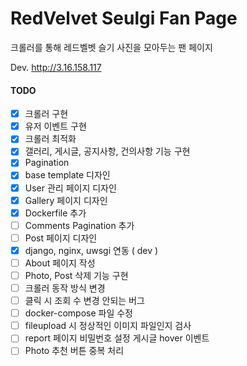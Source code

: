 # RedVelvet Seulgi Fan Page

크롤러를 통해 레드벨벳 슬기 사진을 모아두는 팬 페이지 

Dev. http://3.16.158.117


#### TODO
- [x] 크롤러 구현
- [x] 유저 이벤트 구현
- [x] 크롤러 최적화
- [x] 갤러리, 게시글, 공지사항, 건의사항 기능 구현
- [x] Pagination
- [x] base template 디자인
- [x] User 관리 페이지 디자인
- [x] Gallery 페이지 디자인
- [x] Dockerfile 추가
- [ ] Comments Pagination 추가
- [ ] Post 페이지 디자인
- [x] django, nginx, uwsgi 연동 ( dev )
- [ ] About 페이지 작성
- [ ] Photo, Post 삭제 기능 구현
- [ ] 크롤러 동작 방식 변경
- [ ] 클릭 시 조회 수 변경 안되는 버그 
- [ ] docker-compose 파일 수정
- [ ] fileupload 시 정상적인 이미지 파일인지 검사
- [ ] report 페이지 비밀번호 설정 게시글 hover 이벤트
- [ ] Photo 추천 버튼 중복 처리
